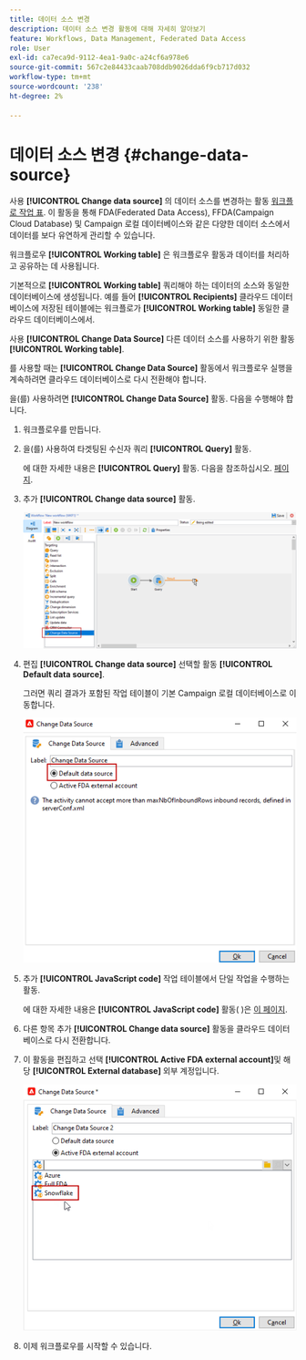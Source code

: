 ```yaml
---
title: 데이터 소스 변경
description: 데이터 소스 변경 활동에 대해 자세히 알아보기
feature: Workflows, Data Management, Federated Data Access
role: User
exl-id: ca7eca9d-9112-4ea1-9a0c-a24cf6a978e6
source-git-commit: 567c2e84433caab708ddb9026dda6f9cb717d032
workflow-type: tm+mt
source-wordcount: '238'
ht-degree: 2%

---
```


# 데이터 소스 변경 {#change-data-source}

사용 **[!UICONTROL Change data source]** 의 데이터 소스를 변경하는 활동 [워크플로 작업 표](use-workflow-data.md#workflow-temporary-work-table). 이 활동을 통해 FDA(Federated Data Access), FFDA(Campaign Cloud Database) 및 Campaign 로컬 데이터베이스와 같은 다양한 데이터 소스에서 데이터를 보다 유연하게 관리할 수 있습니다.

워크플로우 **[!UICONTROL Working table]** 은 워크플로우 활동과 데이터를 처리하고 공유하는 데 사용됩니다.

기본적으로 **[!UICONTROL Working table]** 쿼리해야 하는 데이터의 소스와 동일한 데이터베이스에 생성됩니다.
예를 들어 **[!UICONTROL Recipients]** 클라우드 데이터베이스에 저장된 테이블에는 워크플로가 **[!UICONTROL Working table]** 동일한 클라우드 데이터베이스에서.

사용 **[!UICONTROL Change Data Source]** 다른 데이터 소스를 사용하기 위한 활동 **[!UICONTROL Working table]**.

를 사용할 때는 **[!UICONTROL Change Data Source]** 활동에서 워크플로우 실행을 계속하려면 클라우드 데이터베이스로 다시 전환해야 합니다.

을(를) 사용하려면 **[!UICONTROL Change Data Source]** 활동. 다음을 수행해야 합니다.

1. 워크플로우를 만듭니다.

1. 을(를) 사용하여 타겟팅된 수신자 쿼리 **[!UICONTROL Query]** 활동.

   에 대한 자세한 내용은 **[!UICONTROL Query]** 활동. 다음을 참조하십시오. [페이지](query.md#create-a-query).

1. 추가 **[!UICONTROL Change data source]** 활동.

   ![](assets/change-data-source.png)

1. 편집 **[!UICONTROL Change data source]** 선택할 활동 **[!UICONTROL Default data source]**.

   그러면 쿼리 결과가 포함된 작업 테이블이 기본 Campaign 로컬 데이터베이스로 이동합니다.

   ![](assets/change-data-source_2.png)

1. 추가 **[!UICONTROL JavaScript code]** 작업 테이블에서 단일 작업을 수행하는 활동.

   에 대한 자세한 내용은 **[!UICONTROL JavaScript code]** 활동( )은 [이 페이지](sql-code-and-javascript-code.md#javascript-code).

1. 다른 항목 추가 **[!UICONTROL Change data source]** 활동을 클라우드 데이터베이스로 다시 전환합니다.

1. 이 활동을 편집하고 선택 **[!UICONTROL Active FDA external account]**&#x200B;및 해당 **[!UICONTROL External database]** 외부 계정입니다.

   ![](assets/change-data-source_3.png)

1. 이제 워크플로우를 시작할 수 있습니다.

